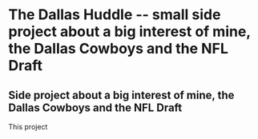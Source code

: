 # The Dallas Huddle -- small side project about a big interest of mine, the Dallas Cowboys and the NFL Draft

## Side project about a big interest of mine, the Dallas Cowboys and the NFL Draft

This project

